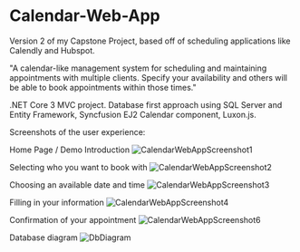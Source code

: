 # Calendar-Web-App
Version 2 of my Capstone Project, based off of scheduling applications like Calendly and Hubspot.

"A calendar-like management system for scheduling and maintaining appointments with multiple clients. Specify your availability and others will be able to book appointments within those times."

.NET Core 3 MVC project.
Database first approach using SQL Server and Entity Framework,
Syncfusion EJ2 Calendar component,
Luxon.js.

Screenshots of the user experience:

Home Page / Demo Introduction
![CalendarWebAppScreenshot1](https://user-images.githubusercontent.com/38162257/178646564-28c06fbc-b163-4b0c-91c7-ed0ce8c47690.png)
 
Selecting who you want to book with
![CalendarWebAppScreenshot2](https://user-images.githubusercontent.com/38162257/178646568-1cc85da8-e0b2-414a-b7d8-aa7b7be09fc5.png)

Choosing an available date and time
![CalendarWebAppScreenshot3](https://user-images.githubusercontent.com/38162257/178646571-512f47ae-6c5d-42af-8878-523c720da3a2.png)

Filling in your information
![CalendarWebAppScreenshot4](https://user-images.githubusercontent.com/38162257/178647041-95bce4d4-3c5e-4cc8-8b39-a637a51083de.png)

Confirmation of your appointment
![CalendarWebAppScreenshot6](https://user-images.githubusercontent.com/38162257/178646575-532a6a46-7ade-43a1-a2c8-d0517096c5d3.png)

Database diagram
![DbDiagram](https://user-images.githubusercontent.com/38162257/178646577-ac1ea793-d3ea-4183-b99e-656cb2c4957b.PNG)
